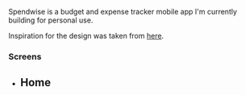 Spendwise is a budget and expense tracker mobile app I'm currently building for personal use.

Inspiration for the design was taken from [here](https://www.behance.net/gallery/173280263/A-Budget-PLanner-app?tracking_source=search_projects|budget+app&l=24).

### Screens

- Home
	- 